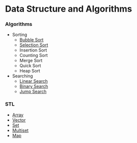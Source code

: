 # Data Structure and Algorithms

### Algorithms
* Sorting
   * [Bubble Sort](/Algorithms/Sorting/Bubble%20Sort/)
   * [Selection Sort](/Algorithms/Sorting/Selection%20Sort/)
   * Insertion Sort
   * Counting Sort
   * Merge Sort
   * Quick Sort
   * Heap Sort
* Searching
   * [Linear Search](/Algorithms/Searching/Linear%20Search/)
   * [Binary Search](/Algorithms/Searching/Binary%20Search/)
   * [Jump Search](/Algorithms/Searching/Jump%20Search/)

### STL
* [Array](/STL/Array)
* [Vector](/STL/Vector)
* [Set](/STL/Set)
* [Multiset](/STL/Multiset/)
* [Map](/STL/Map/)
